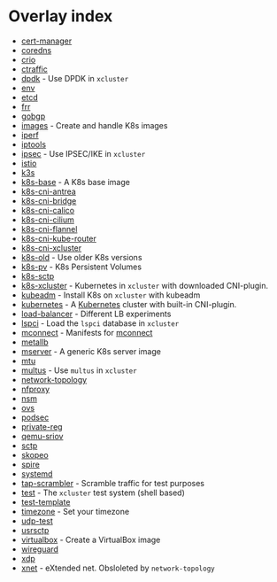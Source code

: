 # Overlay index

 * [cert-manager](./ovl/cert-manager/README.md) 
 * [coredns](./ovl/coredns/README.md) 
 * [crio](./ovl/crio/README.md) 
 * [ctraffic](./ovl/ctraffic/README.md) 
 * [dpdk](./ovl/dpdk/README.md) - Use DPDK in `xcluster` 
 * [env](./ovl/env/README.md) 
 * [etcd](./ovl/etcd/README.md) 
 * [frr](./ovl/frr/README.md) 
 * [gobgp](./ovl/gobgp/README.md) 
 * [images](./ovl/images/README.md) - Create and handle K8s images
 * [iperf](./ovl/iperf/README.md) 
 * [iptools](./ovl/iptools/README.md) 
 * [ipsec](./ovl/ipsec/README.md) - Use IPSEC/IKE in `xcluster`
 * [istio](./ovl/istio/README.md) 
 * [k3s](./ovl/k3s/README.md) 
 * [k8s-base](./ovl/k8s-base/README.md) - A K8s base image
 * [k8s-cni-antrea](./ovl/k8s-cni-antrea/README.md) 
 * [k8s-cni-bridge](./ovl/k8s-cni-bridge/README.md) 
 * [k8s-cni-calico](./ovl/k8s-cni-calico/README.md) 
 * [k8s-cni-cilium](./ovl/k8s-cni-cilium/README.md) 
 * [k8s-cni-flannel](./ovl/k8s-cni-flannel/README.md) 
 * [k8s-cni-kube-router](./ovl/k8s-cni-kube-router/README.md) 
 * [k8s-cni-xcluster](./ovl/k8s-cni-xcluster/README.md) 
 * [k8s-old](./ovl/k8s-old/README.md) - Use older K8s versions
 * [k8s-pv](./ovl/k8s-pv/README.md) - K8s Persistent Volumes
 * [k8s-sctp](./ovl/k8s-sctp/README.md) 
 * [k8s-xcluster](./ovl/k8s-xcluster/README.md) - Kubernetes in `xcluster` with downloaded CNI-plugin.
 * [kubeadm](./ovl/kubeadm/README.md) - Install K8s on `xcluster` with kubeadm
 * [kubernetes](./ovl/kubernetes/README.md) - A [Kubernetes](https://kubernetes.io/) cluster with built-in CNI-plugin.
 * [load-balancer](./ovl/load-balancer/README.md) - Different LB experiments
 * [lspci](./ovl/lspci/README.md) - Load the `lspci` database in `xcluster`
 * [mconnect](./ovl/mconnect/README.md) - Manifests for [mconnect](https://github.com/Nordix/mconnect)
 * [metallb](./ovl/metallb/README.md) 
 * [mserver](./ovl/mserver/README.md) - A generic K8s server image
 * [mtu](./ovl/mtu/README.md) 
 * [multus](./ovl/multus/README.md) - Use `multus` in `xcluster`
 * [network-topology](./ovl/network-topology/README.md) 
 * [nfproxy](./ovl/nfproxy/README.md) 
 * [nsm](./ovl/nsm/README.md) 
 * [ovs](./ovl/ovs/README.md) 
 * [podsec](./ovl/podsec/README.md) 
 * [private-reg](./ovl/private-reg/README.md) 
 * [qemu-sriov](./ovl/qemu-sriov/README.md) 
 * [sctp](./ovl/sctp/README.md) 
 * [skopeo](./ovl/skopeo/README.md) 
 * [spire](./ovl/spire/README.md) 
 * [systemd](./ovl/systemd/README.md) 
 * [tap-scrambler](./ovl/tap-scrambler/README.md) - Scramble traffic for test purposes
 * [test](./ovl/test/README.md) - The `xcluster` test system (shell based)
 * [test-template](./ovl/test-template/README.md)
 * [timezone](./ovl/timezone/README.md) - Set your timezone
 * [udp-test](./ovl/udp-test/README.md) 
 * [usrsctp](./ovl/usrsctp/README.md) 
 * [virtualbox](./ovl/virtualbox/README.md) - Create a VirtualBox image
 * [wireguard](./ovl/wireguard/README.md) 
 * [xdp](./ovl/xdp/README.md)
 * [xnet](./ovl/xnet/README.md) - eXtended net. Obsloleted by `network-topology`
